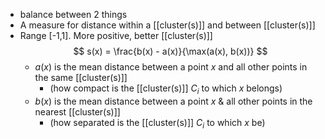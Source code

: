 - balance between 2 things
- A measure for distance within a [[cluster(s)]] and between [[cluster(s)]]
- Range [-1,1]. More positive, better [[cluster(s)]]$$
s(x) = \frac{b(x) - a(x)}{\max(a(x), b(x))}
$$
	- $a(x)$ is the mean distance between a point $x$ and all other points in the same [[cluster(s)]] 
		- (how compact is the [[cluster(s)]] $C_i$ to which $x$ belongs)
	- $b(x)$ is the mean distance between a point $x$ & all other points in the nearest [[cluster(s)]] 
		- (how separated is the [[cluster(s)]] $C_i$ to which $x$ be)
